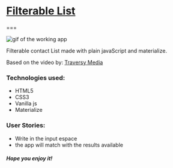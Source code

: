 # [Filterable List](https://elena-in-code.github.io/Filterable-List/ "live sample")

===

![](https://user-images.githubusercontent.com/30567608/33764414-96d72d12-dc14-11e7-9778-19ccf8af7e69.gif "gif of the working app")

Filterable contact List made with plain javaScript and materialize.

Based on the video by:
	[Traversy Media](https://www.youtube.com/watch?v=G1eW3Oi6uoc "see the full tutorial and make your own")
	

### Technologies used: 

+ HTML5
+ CSS3
+ Vanilla js
+ Materialize

### User Stories: 

+ Write in the input espace
+ the app will match with the results available

##### Hope you enjoy it!
